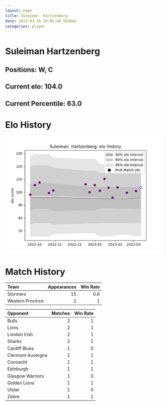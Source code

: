 ```yaml
---  
layout: page  
title: Suleiman  Hartzenberg  
date: 2023-03-16 20:05:48.564844  
categories: player  
---
```

# Suleiman  Hartzenberg

## Positions: W, C

## Current elo: 104.0

## Current Percentile: 63.0

# Elo History


![elo history](history_SuleimanHartzenberg.png)
# Match History


| Team             |   Appearances |   Win Rate |
|:-----------------|--------------:|-----------:|
| Stormers         |            15 |        0.8 |
| Western Province |             1 |        1   |

| Opponent          |   Matches |   Win Rate |
|:------------------|----------:|-----------:|
| Bulls             |         2 |          1 |
| Lions             |         2 |          1 |
| London Irish      |         2 |          1 |
| Sharks            |         2 |          1 |
| Cardiff Blues     |         1 |          0 |
| Clermont Auvergne |         1 |          1 |
| Connacht          |         1 |          1 |
| Edinburgh         |         1 |          1 |
| Glasgow Warriors  |         1 |          0 |
| Golden Lions      |         1 |          1 |
| Ulster            |         1 |          0 |
| Zebre             |         1 |          1 |